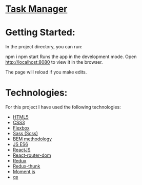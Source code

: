 # [Task Manager](https://5e81bb3720871b07b2647b22--nervous-poincare-207087.netlify.com/)

# Getting Started:
In the project directory, you can run:

npm i
npm start
Runs the app in the development mode.
Open  [http://localhost:8080](http://localhost:8080) to view it in the browser.

The page will reload if you make edits.

# Technologies:
For this project I have used the following technologies:
* [HTML5](https://en.wikipedia.org/wiki/HTML5)
* [CSS3](https://en.wikipedia.org/wiki/Cascading_Style_Sheets)
* [Flexbox](https://en.wikipedia.org/wiki/CSS_Flexible_Box_Layout)
* [Sass (Scss)](https://sass-lang.com/)
* [BEM methodology](https://en.bem.info/methodology/)
* [JS ES6](https://ru.wikipedia.org/wiki/ECMAScript)
* [ReactJS](https://reactjs.org/)
* [React-router-dom](https://github.com/ReactTraining/react-router)
* [Redux](https://redux.js.org/)
* [Redux-thunk](https://www.npmjs.com/package/redux-thunk)
* [Moment.js](https://momentjs.com/)
* [qs](https://www.npmjs.com/package/qs)


